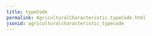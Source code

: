 ```yaml
---
title: typeCode
permalink: AgriculturalCharacteristic.typeCode.html
jsonid: agriculturalcharacteristic_typecode
---
```


